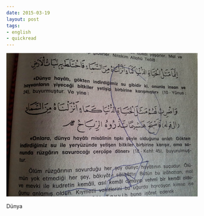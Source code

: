 ```yaml
---
date: 2015-03-19
layout: post
tags:
- english
- quickread
---
```


![](/images/tumblr_nlgb82nrmv1u3gx2to1_1280.jpg)

Dünya

